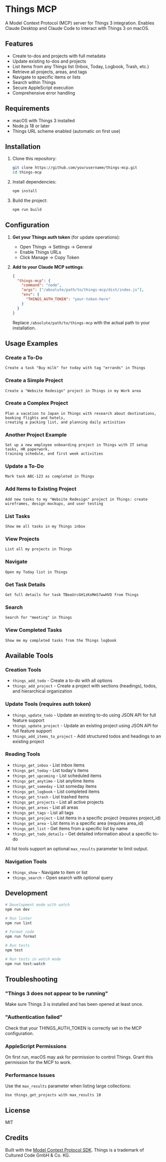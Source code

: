 # Things MCP

A Model Context Protocol (MCP) server for Things 3 integration. Enables Claude Desktop and Claude Code to interact with Things 3 on macOS.

## Features

- Create to-dos and projects with full metadata
- Update existing to-dos and projects
- List items from any Things list (Inbox, Today, Logbook, Trash, etc.)
- Retrieve all projects, areas, and tags
- Navigate to specific items or lists
- Search within Things
- Secure AppleScript execution
- Comprehensive error handling

## Requirements

- macOS with Things 3 installed
- Node.js 18 or later
- Things URL scheme enabled (automatic on first use)

## Installation

1. Clone this repository:
   ```bash
   git clone https://github.com/yourusername/things-mcp.git
   cd things-mcp
   ```

2. Install dependencies:
   ```bash
   npm install
   ```

3. Build the project:
   ```bash
   npm run build
   ```

## Configuration

1. **Get your Things auth token** (for update operations):
   - Open Things → Settings → General
   - Enable Things URLs
   - Click Manage → Copy Token

2. **Add to your Claude MCP settings**:
   ```json
   {
     "things-mcp": {
       "command": "node",
       "args": ["/absolute/path/to/things-mcp/dist/index.js"],
       "env": {
         "THINGS_AUTH_TOKEN": "your-token-here"
       }
     }
   }
   ```

   Replace `/absolute/path/to/things-mcp` with the actual path to your installation.

## Usage Examples

### Create a To-Do
```
Create a task "Buy milk" for today with tag "errands" in Things
```

### Create a Simple Project
```
Create a "Website Redesign" project in Things in my Work area
```

### Create a Complex Project
```
Plan a vacation to Japan in Things with research about destinations, booking flights and hotels, 
creating a packing list, and planning daily activities
```

### Another Project Example
```
Set up a new employee onboarding project in Things with IT setup tasks, HR paperwork, 
training schedule, and first week activities
```

### Update a To-Do
```
Mark task ABC-123 as completed in Things
```

### Add Items to Existing Project
```
Add new tasks to my "Website Redesign" project in Things: create wireframes, design mockups, and user testing
```

### List Tasks
```
Show me all tasks in my Things inbox
```

### View Projects
```
List all my projects in Things
```

### Navigate
```
Open my Today list in Things
```

### Get Task Details
```
Get full details for task TBeaUrcGH1zKoMmS7wwHVD from Things
```

### Search
```
Search for "meeting" in Things
```

### View Completed Tasks
```
Show me my completed tasks from the Things logbook
```

## Available Tools

### Creation Tools
- `things_add_todo` - Create a to-do with all options
- `things_add_project` - Create a project with sections (headings), todos, and hierarchical organization

### Update Tools (requires auth token)
- `things_update_todo` - Update an existing to-do using JSON API for full feature support
- `things_update_project` - Update an existing project using JSON API for full feature support
- `things_add_items_to_project` - Add structured todos and headings to an existing project

### Reading Tools
- `things_get_inbox` - List inbox items
- `things_get_today` - List today's items
- `things_get_upcoming` - List scheduled items
- `things_get_anytime` - List anytime items
- `things_get_someday` - List someday items
- `things_get_logbook` - List completed items
- `things_get_trash` - List trashed items
- `things_get_projects` - List all active projects
- `things_get_areas` - List all areas
- `things_get_tags` - List all tags
- `things_get_project` - List items in a specific project (requires project_id)
- `things_get_area` - List items in a specific area (requires area_id)
- `things_get_list` - Get items from a specific list by name
- `things_get_todo_details` - Get detailed information about a specific to-do

All list tools support an optional `max_results` parameter to limit output.

### Navigation Tools
- `things_show` - Navigate to item or list
- `things_search` - Open search with optional query

## Development

```bash
# Development mode with watch
npm run dev

# Run linter
npm run lint

# Format code
npm run format

# Run tests
npm test

# Run tests in watch mode
npm run test:watch
```

## Troubleshooting

### "Things 3 does not appear to be running"
Make sure Things 3 is installed and has been opened at least once.

### "Authentication failed"
Check that your THINGS_AUTH_TOKEN is correctly set in the MCP configuration.

### AppleScript Permissions
On first run, macOS may ask for permission to control Things. Grant this permission for the MCP to work.

### Performance Issues
Use the `max_results` parameter when listing large collections:
```
Use things_get_projects with max_results 10
```

## License

MIT

## Credits

Built with the [Model Context Protocol SDK](https://github.com/anthropics/mcp).
Things is a trademark of Cultured Code GmbH & Co. KG.